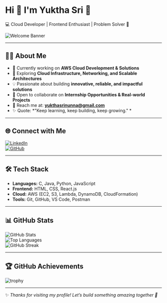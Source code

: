 # Hi 👋 I'm Yuktha Sri 🌟  
💻 Cloud Developer | Frontend Enthusiast | Problem Solver 🌟  

![Welcome Banner](https://img.shields.io/badge/Welcome%20to%20My%20Profile!-gold?style=for-the-badge)

---

## 👩‍💻 About Me  
- 🚀 Currently working on **AWS Cloud Development & Solutions**  
- 🌱 Exploring **Cloud Infrastructure, Networking, and Scalable Architectures**  
- 💡 Passionate about building **innovative, reliable, and impactful solutions**  
- 🤝 Open to collaborate on **Internship Opportunities & Real-world Projects**  
- 📧 Reach me at: **yukthasrinunna@gmail.com**  
- ✨ Quote: *"Keep learning, keep building, keep growing." *  

---

## 🌐 Connect with Me  
[![LinkedIn](https://img.shields.io/badge/LinkedIn-Yuktha%20Sri-Nunna-8ab671302-0077B5?style=for-the-badge&logo=linkedin)](https://www.linkedin.com/in/yuktha-sri-nunna-8ab671302/)  
[![GitHub](https://img.shields.io/badge/GitHub-YukthaSri-05-black?style=for-the-badge&logo=github)](https://github.com/YukthaSri-05)  

---

## 🛠️ Tech Stack  
- **Languages:** C, Java, Python, JavaScript  
- **Frontend:** HTML, CSS, React.js  
- **Cloud:** AWS (EC2, S3, Lambda, DynamoDB, CloudFormation)  
- **Tools:** Git, GitHub, VS Code, Postman  

---

## 📊 GitHub Stats  

![GitHub Stats](https://github-readme-stats.vercel.app/api?username=YukthaSri-05&show_icons=true&theme=radical)  
![Top Languages](https://github-readme-stats.vercel.app/api/top-langs/?username=YukthaSri-05&layout=compact&theme=radical)  
![GitHub Streak](https://streak-stats.demolab.com?user=YukthaSri-05&theme=radical&hide_border=true)  

---

## 🏆 GitHub Achievements  
![trophy](https://github-profile-trophy.vercel.app/?username=YukthaSri-05&theme=radical&margin-w=15&margin-h=15)  

---

✨ *Thanks for visiting my profile! Let’s build something amazing together 🚀*  
